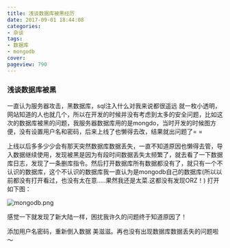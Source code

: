```yaml
---
title: 浅谈数据库被黑经历
date: 2017-09-01 18:44:08
categories:
- 杂谈
tags:
- 数据库
- mongodb
cover: 
pageview: 790
---
```


### 浅谈数据库被黑

一直认为服务器攻击，黑数据库，sql注入什么对我来说都很遥远 就一枚小透明，网站知道的人也就几个，所以在开发的时候并没有考虑到太多的安全问题，比如这次的数据库被黑的问题，我服务器数据库用的是mongdo，当时开发的时候图方便，没有设置用户名和密码，后来上线了也懒得去改，结果就出问题了= =

上线以后多多少少会有那天突然数据库数据丢失，一直不知道原因也懒得去管，导入数据继续使用，发现被黑是因为有段时间数据丢失太频繁了，就去看了一下数据库日志，发现了一条删库指令。然后打开数据库所有数据都没有了，就只有一个不认识的数据库，这个不认识的数据库我一直认为是mongodb自己的数据库(所以以前都没有打开看过，也没有太在意.....果然我还是太菜.这都没有发现ORZ！) 打开如下图：

![mongodb.png](https://qiniu.sukoshi.xyz/mongodb.png)

感觉一下就发现了新大陆一样，困扰我许久的问题终于知道原因了！

添加用户名密码，重新倒入数据 美滋滋。再也没有出现数据库数据丢失的问题啦～



